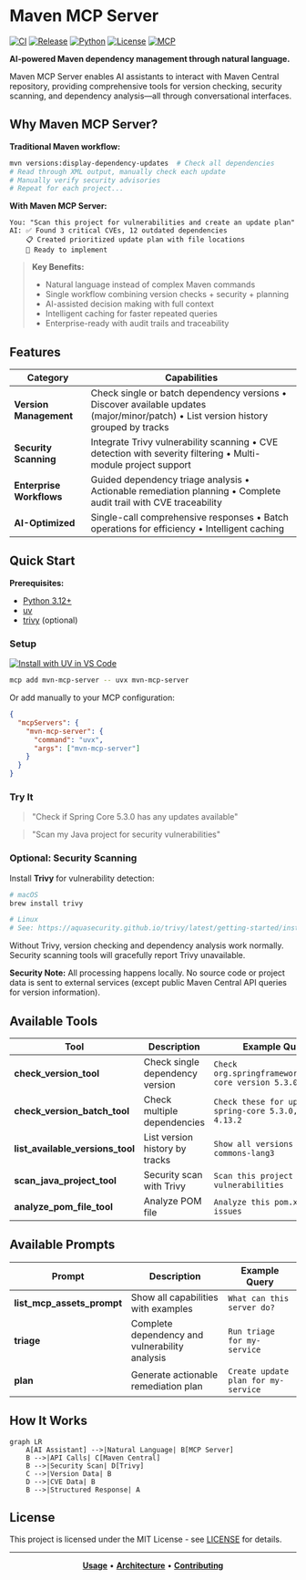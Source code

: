 # Maven MCP Server

[![CI](https://github.com/danielscholl/mvn-mcp-server/actions/workflows/ci.yml/badge.svg)](https://github.com/danielscholl/mvn-mcp-server/actions/workflows/ci.yml)
[![Release](https://img.shields.io/github/v/release/danielscholl/mvn-mcp-server)](https://github.com/danielscholl/mvn-mcp-server/releases)
[![Python](https://img.shields.io/badge/python-3.12%20|%203.13-blue)](https://www.python.org/downloads/)
[![License](https://img.shields.io/badge/License-MIT-blue.svg)](https://opensource.org/licenses/MIT)
[![MCP](https://img.shields.io/badge/MCP-Model%20Context%20Protocol-green)](https://modelcontextprotocol.io)

**AI-powered Maven dependency management through natural language.**

Maven MCP Server enables AI assistants to interact with Maven Central repository, providing comprehensive tools for version checking, security scanning, and dependency analysis—all through conversational interfaces.

## Why Maven MCP Server?

**Traditional Maven workflow:**
```bash
mvn versions:display-dependency-updates  # Check all dependencies
# Read through XML output, manually check each update
# Manually verify security advisories
# Repeat for each project...
```

**With Maven MCP Server:**
```
You: "Scan this project for vulnerabilities and create an update plan"
AI: ✅ Found 3 critical CVEs, 12 outdated dependencies
    📋 Created prioritized update plan with file locations
    🎯 Ready to implement
```

> **Key Benefits:**
> - Natural language instead of complex Maven commands
> - Single workflow combining version checks + security + planning
> - AI-assisted decision making with full context
> - Intelligent caching for faster repeated queries
> - Enterprise-ready with audit trails and traceability

## Features

| Category | Capabilities |
|----------|-------------|
| **Version Management** | Check single or batch dependency versions • Discover available updates (major/minor/patch) • List version history grouped by tracks |
| **Security Scanning** | Integrate Trivy vulnerability scanning • CVE detection with severity filtering • Multi-module project support |
| **Enterprise Workflows** | Guided dependency triage analysis • Actionable remediation planning • Complete audit trail with CVE traceability |
| **AI-Optimized** | Single-call comprehensive responses • Batch operations for efficiency • Intelligent caching |

## Quick Start

**Prerequisites:**

- [Python 3.12+](https://www.python.org/downloads/)
- [uv](https://docs.astral.sh/uv/getting-started/installation/)
- [trivy](https://trivy.dev) (optional)


### Setup

[![Install with UV in VS Code](https://img.shields.io/badge/VS_Code-UV-0098FF?style=flat-square&logo=visualstudiocode&logoColor=white)](https://vscode.dev/redirect?url=vscode:mcp/install?%7B%22name%22%3A%22mvn-mcp-server%22%2C%22command%22%3A%22uvx%22%2C%22args%22%3A%5B%22mvn-mcp-server%22%5D%2C%22env%22%3A%7B%7D%7D)


```bash
mcp add mvn-mcp-server -- uvx mvn-mcp-server
```

Or add manually to your MCP configuration:

```json
{
  "mcpServers": {
    "mvn-mcp-server": {
      "command": "uvx",
      "args": ["mvn-mcp-server"]
    }
  }
}
```


### Try It

> "Check if Spring Core 5.3.0 has any updates available"

> "Scan my Java project for security vulnerabilities"


### Optional: Security Scanning

Install **Trivy** for vulnerability detection:

```bash
# macOS
brew install trivy

# Linux
# See: https://aquasecurity.github.io/trivy/latest/getting-started/installation/
```

Without Trivy, version checking and dependency analysis work normally. Security scanning tools will gracefully report Trivy unavailable.

**Security Note:** All processing happens locally. No source code or project data is sent to external services (except public Maven Central API queries for version information).

## Available Tools

| Tool | Description | Example Query |
|------|-------------|---------------|
| **check_version_tool** | Check single dependency version | `Check org.springframework:spring-core version 5.3.0` |
| **check_version_batch_tool** | Check multiple dependencies | `Check these for updates: spring-core 5.3.0, junit 4.13.2` |
| **list_available_versions_tool** | List version history by tracks | `Show all versions of commons-lang3` |
| **scan_java_project_tool** | Security scan with Trivy | `Scan this project for vulnerabilities` |
| **analyze_pom_file_tool** | Analyze POM file | `Analyze this pom.xml for issues` |

## Available Prompts

| Prompt | Description | Example Query |
|--------|-------------|---------------|
| **list_mcp_assets_prompt** | Show all capabilities with examples | `What can this server do?` |
| **triage** | Complete dependency and vulnerability analysis | `Run triage for my-service` |
| **plan** | Generate actionable remediation plan | `Create update plan for my-service` |

## How It Works

```mermaid
graph LR
    A[AI Assistant] -->|Natural Language| B[MCP Server]
    B -->|API Calls| C[Maven Central]
    B -->|Security Scan| D[Trivy]
    C -->|Version Data| B
    D -->|CVE Data| B
    B -->|Structured Response| A
```

## License

This project is licensed under the MIT License - see [LICENSE](LICENSE) for details.

---

<div align="center">

**[Usage](docs/project-usage.md)** • **[Architecture](docs/project-architect.md)** • **[Contributing](CONTRIBUTING.md)**

</div>
